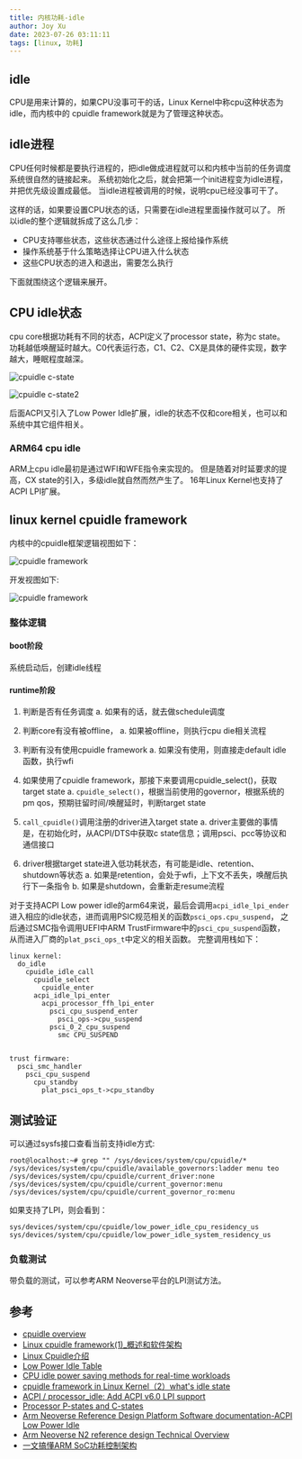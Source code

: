 ```yaml
---
title: 内核功耗-idle
author: Joy Xu
date: 2023-07-26 03:11:11
tags: [linux, 功耗]
---
```


## idle

CPU是用来计算的，如果CPU没事可干的话，Linux Kernel中称cpu这种状态为idle，而内核中的
cpuidle framework就是为了管理这种状态。

## idle进程

CPU任何时候都是要执行进程的，把idle做成进程就可以和内核中当前的任务调度系统很自然的链接起来。
系统初始化之后，就会把第一个init进程变为idle进程，并把优先级设置成最低。
当idle进程被调用的时候，说明cpu已经没事可干了。

这样的话，如果要设置CPU状态的话，只需要在idle进程里面操作就可以了。
所以idle的整个逻辑就拆成了这么几步：
* CPU支持哪些状态，这些状态通过什么途径上报给操作系统
* 操作系统基于什么策略选择让CPU进入什么状态
* 这些CPU状态的进入和退出，需要怎么执行

下面就围绕这个逻辑来展开。

## CPU idle状态

cpu core根据功耗有不同的状态，ACPI定义了processor state，称为c state。
功耗越低唤醒延时越大。C0代表运行态，C1、C2、CX是具体的硬件实现，数字越大，睡眠程度越深。

![cpuidle c-state](/images/cpuidle-c-states.png)

![cpuidle c-state2](/images/cpuidle-Processor-Package-and-Core-C-States.png)

后面ACPI又引入了Low Power Idle扩展，idle的状态不仅和core相关，也可以和系统中其它组件相关。

### ARM64 cpu idle

ARM上cpu idle最初是通过WFI和WFE指令来实现的。
但是随着对时延要求的提高，CX state的引入，多级idle就自然而然产生了。
16年Linux Kernel也支持了ACPI LPI扩展。

## linux kernel cpuidle framework

内核中的cpuidle框架逻辑视图如下：

![cpuidle framework](/images/cpuidle_framework.gif)

开发视图如下:

![cpuidle framework](/images/cpuidle_framework_dev.png)

### 整体逻辑

#### boot阶段

系统启动后，创建idle线程

#### runtime阶段

1. 判断是否有任务调度
	a. 如果有的话，就去做schedule调度

2. 判断core有没有被offline，
	a. 如果被offline，则执行cpu die相关流程

3. 判断有没有使用cpuidle framework
	a. 如果没有使用，则直接走default idle函数，执行wfi

4. 如果使用了cpuidle framework，那接下来要调用cpuidle_select()，获取target state
	a. `cpuidle_select()`，根据当前使用的governor，根据系统的pm qos，预期驻留时间/唤醒延时，判断target state

5. `call_cpuidle()`调用注册的driver进入target state
	a. driver主要做的事情是，在初始化时，从ACPI/DTS中获取c state信息；调用psci、pcc等协议和通信接口

6. driver根据target state进入低功耗状态，有可能是idle、retention、shutdown等状态
	a. 如果是retention，会处于wfi，上下文不丢失，唤醒后执行下一条指令
	b. 如果是shutdown，会重新走resume流程

对于支持ACPI Low power idle的arm64来说，最后会调用`acpi_idle_lpi_ender`进入相应的idle状态，进而调用PSIC规范相关的函数`psci_ops.cpu_suspend`，
之后通过SMC指令调用UEFI中ARM TrustFirmware中的`psci_cpu_suspend`函数，从而进入厂商的`plat_psci_ops_t`中定义的相关函数。
完整调用栈如下：

	linux kernel:
	  do_idle
	    cpuidle_idle_call
	      cpuidle_select
	        cpuidle_enter
		  acpi_idle_lpi_enter
		    acpi_processor_ffh_lpi_enter
		      psci_cpu_suspend_enter
		        psci_ops->cpu_suspend
			  psci_0_2_cpu_suspend
			    smc CPU_SUSPEND


	trust firmware:
	  psci_smc_handler
	    psci_cpu_suspend
	      cpu_standby
	        plat_psci_ops_t->cpu_standby
	


## 测试验证

可以通过sysfs接口查看当前支持idle方式:

	root@localhost:~# grep "" /sys/devices/system/cpu/cpuidle/*
	/sys/devices/system/cpu/cpuidle/available_governors:ladder menu teo
	/sys/devices/system/cpu/cpuidle/current_driver:none
	/sys/devices/system/cpu/cpuidle/current_governor:menu
	/sys/devices/system/cpu/cpuidle/current_governor_ro:menu

如果支持了LPI，则会看到：

	sys/devices/system/cpu/cpuidle/low_power_idle_cpu_residency_us
	sys/devices/system/cpu/cpuidle/low_power_idle_system_residency_us

### 负载测试

带负载的测试，可以参考ARM Neoverse平台的LPI测试方法。

## 参考

* [cpuidle overview](https://www.cnblogs.com/lvzh/p/17072062.html)
* [Linux cpuidle framework(1)_概述和软件架构](http://www.wowotech.net/pm_subsystem/cpuidle_overview.html)
* [Linux Cpuidle介绍](https://blog.csdn.net/feelabclihu/article/details/125688355)
* [Low Power Idle Table](https://kernel.org/doc/html/latest/firmware-guide/acpi/lpit.html)
* [CPU idle power saving methods for real-time workloads](https://wiki.linuxfoundation.org/realtime/documentation/howto/applications/cpuidle)
* [cpuidle framework in Linux Kernel（2）what's idle state](https://blog.csdn.net/dachai/article/details/90216200)
* [ACPI / processor_idle: Add ACPI v6.0 LPI support](https://lore.kernel.org/all/1468950779-21745-1-git-send-email-sudeep.holla@arm.com/)
* [Processor P-states and C-states](https://www.thomas-krenn.com/en/wiki/Processor_P-states_and_C-states)
* [Arm Neoverse Reference Design Platform Software documentation-ACPI Low Power Idle](https://neoverse-reference-design.docs.arm.com/en/latest/power-management/lpi-test.html)
* [Arm Neoverse N2 reference design Technical Overview](https://developer.arm.com/documentation/102337/0000/Software-stack/About-the-software?lang=en)
* [一文搞懂ARM SoC功耗控制架构](https://zhuanlan.zhihu.com/p/587199327)
